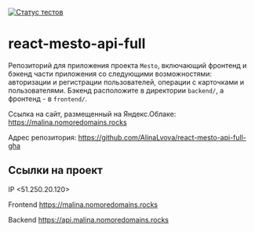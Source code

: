 [![Статус тестов](../../actions/workflows/tests.yml/badge.svg)](../../actions/workflows/tests.yml)

# react-mesto-api-full

Репозиторий для приложения проекта `Mesto`, включающий фронтенд и бэкенд части приложения со следующими возможностями: авторизации и регистрации пользователей, операции с карточками и пользователями. Бэкенд расположите в директории `backend/`, а фронтенд - в `frontend/`.
  
Cсылка на сайт, размещенный на Яндекс.Облаке: <https://malina.nomoredomains.rocks>

Адрес репозитория: <https://github.com/AlinaLvova/react-mesto-api-full-gha>

## Ссылки на проект

IP <51.250.20.120>

Frontend <https://malina.nomoredomains.rocks>

Backend <https://api.malina.nomoredomains.rocks>
